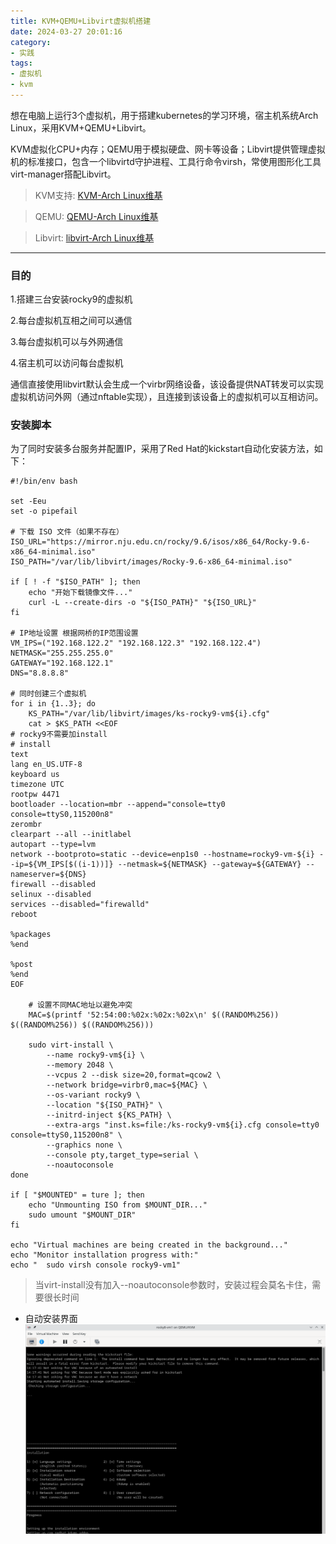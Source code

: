 ```yaml
---
title: KVM+QEMU+Libvirt虚拟机搭建
date: 2024-03-27 20:01:16
category:
- 实践
tags: 
- 虚拟机
- kvm
---
```

想在电脑上运行3个虚拟机，用于搭建kubernetes的学习环境，宿主机系统Arch
 Linux，采用KVM+QEMU+Libvirt。

KVM虚拟化CPU+内存；QEMU用于模拟硬盘、网卡等设备；Libvirt提供管理虚拟机的标准接口，包含一个libvirtd守护进程、工具行命令virsh，常使用图形化工具virt-manager搭配Libvirt。

> KVM支持: [KVM-Arch Linux维基](https://wiki.archlinuxcn.org/wiki/KVM)

> QEMU: [QEMU-Arch Linux维基](https://wiki.archlinuxcn.org/wiki/QEMU)

> Libvirt: [libvirt-Arch Linux维基](https://wiki.archlinuxcn.org/wiki/Libvirt)

-- ------------------------
### 目的
1.搭建三台安装rocky9的虚拟机

2.每台虚拟机互相之间可以通信

3.每台虚拟机可以与外网通信

4.宿主机可以访问每台虚拟机


通信直接使用libvirt默认会生成一个virbr网络设备，该设备提供NAT转发可以实现虚拟机访问外网（通过nftable实现），且连接到该设备上的虚拟机可以互相访问。


### 安装脚本
为了同时安装多台服务并配置IP，采用了Red Hat的kickstart自动化安装方法，如下：
```shell
#!/bin/env bash

set -Eeu
set -o pipefail

# 下载 ISO 文件（如果不存在）
ISO_URL="https://mirror.nju.edu.cn/rocky/9.6/isos/x86_64/Rocky-9.6-x86_64-minimal.iso"
ISO_PATH="/var/lib/libvirt/images/Rocky-9.6-x86_64-minimal.iso"

if [ ! -f "$ISO_PATH" ]; then
    echo "开始下载镜像文件..."
    curl -L --create-dirs -o "${ISO_PATH}" "${ISO_URL}" 
fi

# IP地址设置 根据网桥的IP范围设置
VM_IPS=("192.168.122.2" "192.168.122.3" "192.168.122.4")
NETMASK="255.255.255.0"
GATEWAY="192.168.122.1"
DNS="8.8.8.8"

# 同时创建三个虚拟机
for i in {1..3}; do
    KS_PATH="/var/lib/libvirt/images/ks-rocky9-vm${i}.cfg"
    cat > $KS_PATH <<EOF
# rocky9不需要加install
# install
text
lang en_US.UTF-8
keyboard us
timezone UTC
rootpw 4471
bootloader --location=mbr --append="console=tty0 console=ttyS0,115200n8"
zerombr
clearpart --all --initlabel
autopart --type=lvm
network --bootproto=static --device=enp1s0 --hostname=rocky9-vm-${i} --ip=${VM_IPS[$((i-1))]} --netmask=${NETMASK} --gateway=${GATEWAY} --nameserver=${DNS}
firewall --disabled
selinux --disabled
services --disabled="firewalld"
reboot

%packages
%end

%post
%end
EOF

    # 设置不同MAC地址以避免冲突
    MAC=$(printf '52:54:00:%02x:%02x:%02x\n' $((RANDOM%256)) $((RANDOM%256)) $((RANDOM%256)))
    
    sudo virt-install \
        --name rocky9-vm${i} \
        --memory 2048 \
        --vcpus 2 --disk size=20,format=qcow2 \
        --network bridge=virbr0,mac=${MAC} \
        --os-variant rocky9 \
        --location "${ISO_PATH}" \
        --initrd-inject ${KS_PATH} \
        --extra-args "inst.ks=file:/ks-rocky9-vm${i}.cfg console=tty0 console=ttyS0,115200n8" \
        --graphics none \
        --console pty,target_type=serial \
        --noautoconsole
done

if [ "$MOUNTED" = ture ]; then
    echo "Unmounting ISO from $MOUNT_DIR..."
    sudo umount "$MOUNT_DIR"
fi

echo "Virtual machines are being created in the background..."
echo "Monitor installation progress with:"
echo "  sudo virsh console rocky9-vm1"

```
> 当virt-install没有加入--noautoconsole参数时，安装过程会莫名卡住，需要很长时间

- 自动安装界面
![自动安装界面](/images/202403/自动安装界面.png)
